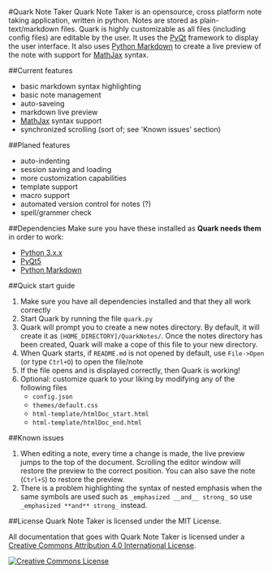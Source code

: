 #Quark Note Taker
Quark Note Taker is an opensource, cross platform note taking application, written in python.
Notes are stored as plain-text/markdown files. Quark is highly customizable
as all files (including config files) are editable by the user.  It uses the
[PyQt](http://www.riverbankcomputing.com/software/pyqt/intro) framework to display
the user interface.  It also uses [Python Markdown](https://github.com/waylan/Python-Markdown)
to create a live preview of the note with support for [MathJax](http://www.mathjax.org/) syntax.

##Current features
* basic markdown syntax highlighting
* basic note management
* auto-saveing
* markdown live preview
* [MathJax](http://www.mathjax.org/) syntax support
* synchronized scrolling (sort of; see 'Known issues' section)

##Planed features
* auto-indenting
* session saving and loading
* more customization capabilities
* template support
* macro support
* automated version control for notes (?)
* spell/grammer check

##Dependencies
Make sure you have these installed as **Quark needs them** in order to work:

* [Python 3.x.x](https://docs.python.org/3/)
* [PyQt5](http://pyqt.sourceforge.net/Docs/PyQt5/index.html)
* [Python Markdown](https://github.com/waylan/Python-Markdown)

##Quick start guide
1. Make sure you have all dependencies installed and that they all work correctly
2. Start Quark by running the file `quark.py`
3. Quark will prompt you to create a new notes directory.  By default, it will create
it as `[HOME_DIRECTORY]/QuarkNotes/`.  Once the notes directory has been created, Quark
will make a cope of this file to your new directory. 
4. When Quark starts, if `README.md` is not opened by default, use `File->Open` (or
type `Ctrl+O`) to open the file/note
5. If the file opens and is displayed correctly, then Quark is working!
6. Optional: customize quark to your liking by modifying any of the following files
    - `config.json`
    - `themes/default.css`
    - `html-template/htmlDoc_start.html`
    - `html-template/htmlDoc_end.html`

##Known issues
1. When editing a note, every time a change is made, the live preview jumps to the
top of the document.  Scrolling the editor window will restore the preview to the
correct position.  You can also save the note (`Ctrl+S`)  to restore the preview.
2. There is a problem highlighting the syntax of nested emphasis when the same symbols
are used such as `_emphasized __and__ strong_` so use `_emphasized **and** strong_` 
instead.

##License
Quark Note Taker is licensed under the MIT License.

All documentation that goes with Quark Note Taker is licensed under a [Creative Commons Attribution 4.0 International License](http://creativecommons.org/licenses/by/4.0/).

<a rel="license" href="http://creativecommons.org/licenses/by/4.0/"><img alt="Creative Commons License" style="border-width:0" src="https://i.creativecommons.org/l/by/4.0/88x31.png" /></a>
